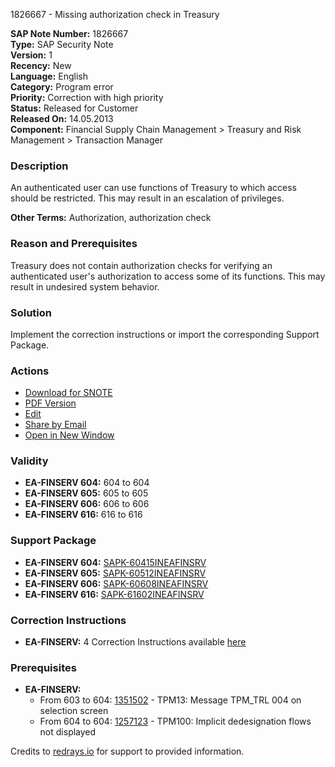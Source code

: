 1826667 - Missing authorization check in Treasury

**SAP Note Number:** 1826667  
**Type:** SAP Security Note  
**Version:** 1  
**Recency:** New  
**Language:** English  
**Category:** Program error  
**Priority:** Correction with high priority  
**Status:** Released for Customer  
**Released On:** 14.05.2013  
**Component:** Financial Supply Chain Management > Treasury and Risk Management > Transaction Manager

### Description
An authenticated user can use functions of Treasury to which access should be restricted. This may result in an escalation of privileges.

**Other Terms:** Authorization, authorization check

### Reason and Prerequisites
Treasury does not contain authorization checks for verifying an authenticated user's authorization to access some of its functions. This may result in undesired system behavior.

### Solution
Implement the correction instructions or import the corresponding Support Package.

### Actions
- [Download for SNOTE](https://notesdownloads.sap.com/note/0040000010796962017)
- [PDF Version](https://me.sap.com/sap/support/sfm/notes/print/0001826667?language=en-US&token=5D82254CA74A0449BA44243C7C604DF6)
- [Edit](https://me.sap.com/i7p.wdf.sap.corp/sap/support/notes/edit/0001826667)
- [Share by Email](https://me.sap.com/#)
- [Open in New Window](https://me.sap.com/#)

### Validity
- **EA-FINSERV 604:** 604 to 604
- **EA-FINSERV 605:** 605 to 605
- **EA-FINSERV 606:** 606 to 606
- **EA-FINSERV 616:** 616 to 616

### Support Package
- **EA-FINSERV 604:** [SAPK-60415INEAFINSRV](https://me.sap.com/supportpackage/SAPK-60415INEAFINSRV)
- **EA-FINSERV 605:** [SAPK-60512INEAFINSRV](https://me.sap.com/supportpackage/SAPK-60512INEAFINSRV)
- **EA-FINSERV 606:** [SAPK-60608INEAFINSRV](https://me.sap.com/supportpackage/SAPK-60608INEAFINSRV)
- **EA-FINSERV 616:** [SAPK-61602INEAFINSRV](https://me.sap.com/supportpackage/SAPK-61602INEAFINSRV)

### Correction Instructions
- **EA-FINSERV:** 4 Correction Instructions available [here](https://me.sap.com/corrins/0001826667/201)

### Prerequisites
- **EA-FINSERV:**  
  - From 603 to 604: [1351502](https://me.sap.com/notes/1351502) - TPM13: Message TPM_TRL 004 on selection screen  
  - From 604 to 604: [1257123](https://me.sap.com/notes/1257123) - TPM100: Implicit dedesignation flows not displayed

Credits to [redrays.io](https://redrays.io) for support to provided information.